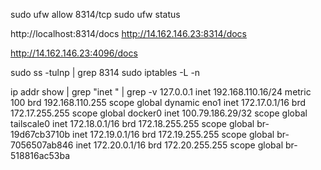 sudo ufw allow 8314/tcp
sudo ufw status


http://localhost:8314/docs
http://14.162.146.23:8314/docs


http://14.162.146.23:4096/docs
 
sudo ss -tulnp | grep 8314
sudo iptables -L -n

 ip addr show | grep "inet " | grep -v 127.0.0.1
    inet 192.168.110.16/24 metric 100 brd 192.168.110.255 scope global dynamic eno1
    inet 172.17.0.1/16 brd 172.17.255.255 scope global docker0
    inet 100.79.186.29/32 scope global tailscale0
    inet 172.18.0.1/16 brd 172.18.255.255 scope global br-19d67cb3710b
    inet 172.19.0.1/16 brd 172.19.255.255 scope global br-7056507ab846
    inet 172.20.0.1/16 brd 172.20.255.255 scope global br-518816ac53ba